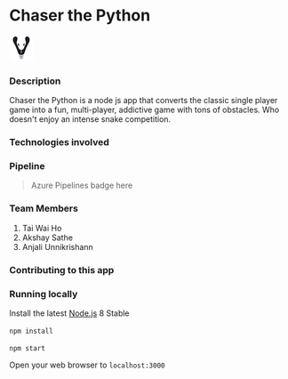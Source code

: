 
# Chaser the Python 

![Image of Snake](./public/snake.png)

### Description 
Chaser the Python is a node js app that converts the classic single player game into a fun, multi-player, addictive game with tons of obstacles. Who doesn't enjoy an intense snake competition. 

### Technologies involved

### Pipeline
> Azure Pipelines badge here

### Team Members 
1. Tai Wai Ho 
2. Akshay Sathe
3. Anjali Unnikrishann


### Contributing to this app


### Running locally

Install the latest [Node.js](http://nodejs.org) 8 Stable

`npm install`

`npm start`

Open your web browser to `localhost:3000`

